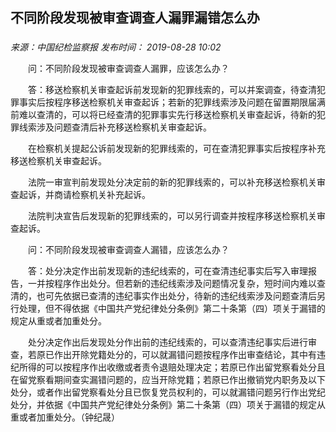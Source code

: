 ## 不同阶段发现被审查调查人漏罪漏错怎么办

### 

_来源：中国纪检监察报_ _发布时间： 2019-08-28 10:02_

　　问：不同阶段发现被审查调查人漏罪，应该怎么办？

　　答：移送检察机关审查起诉前发现新的犯罪线索的，可以并案调查，待查清犯罪事实后按程序移送检察机关审查起诉；若新的犯罪线索涉及问题在留置期限届满前难以查清的，可以将已经查清的犯罪事实先行移送检察机关审查起诉，待新的犯罪线索涉及问题查清后补充移送检察机关审查起诉。

　　在检察机关提起公诉前发现新的犯罪线索的，可在查清犯罪事实后按程序补充移送检察机关审查起诉。

　　法院一审宣判前发现处分决定前的新的犯罪线索的，可以补充移送检察机关审查起诉，并商请检察机关补充起诉。

　　法院判决宣告后发现新的犯罪线索的，可以另行调查并按程序移送检察机关审查起诉。

　　问：不同阶段发现被审查调查人漏错，应该怎么办？

　　答：处分决定作出前发现新的违纪线索的，可在查清违纪事实后写入审理报告，一并按程序作出处分。但若新的违纪线索涉及问题情况复杂，短时间内难以查清的，也可先依据已查清的违纪事实作出处分，待新的违纪线索涉及问题查清后另行处理，但不得依据《中国共产党纪律处分条例》第二十条第（四）项关于漏错的规定从重或者加重处分。

　　处分决定作出后发现处分作出前的违纪线索的，可以查清违纪事实后进行审查，若原已作出开除党籍处分的，可以就漏错问题按程序作出审查结论，其中有违纪所得的可以按程序作出收缴或者责令退赔处理决定；若原已作出留党察看处分且在留党察看期间查实漏错问题的，应当开除党籍；若原已作出撤销党内职务及以下处分，或者作出留党察看处分且已恢复党员权利的，可以就漏错问题另行作出党纪处分，并依据《中国共产党纪律处分条例》第二十条第（四）项关于漏错的规定从重或者加重处分。（钟纪晟）